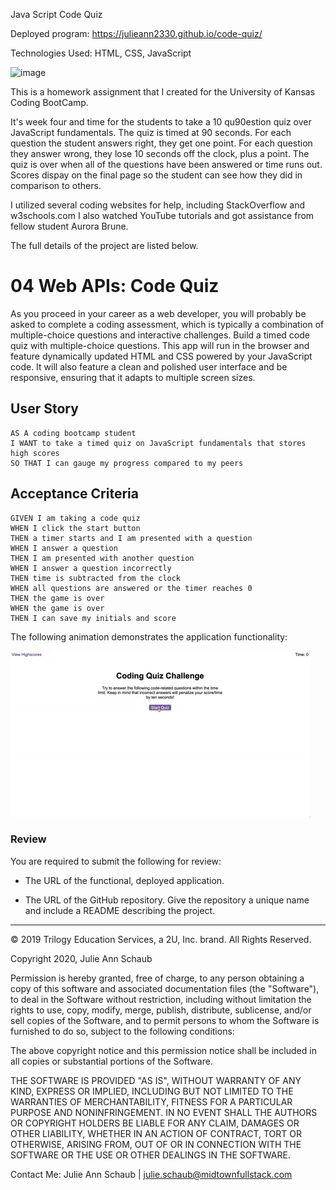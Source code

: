
Java Script Code Quiz

Deployed program: https://julieann2330.github.io/code-quiz/

Technologies Used: HTML, CSS, JavaScript

![image](https://user-images.githubusercontent.com/64329660/88986592-0ab9cf00-d299-11ea-93ba-9a417dba7711.png)

This is a homework assignment that I created for the University of Kansas Coding BootCamp. 

It's week four and time for the students to take a 10 qu90estion quiz over JavaScript fundamentals. The quiz is timed at 90 seconds. For each question the student answers right, they get one point. For each question they answer wrong, they lose 10 seconds off the clock, plus a point. The quiz is over when all of the questions have been answered or time runs out. Scores dispay on the final page so the student can see how they did in comparison to others.

I utilized several coding websites for help, including StackOverflow and w3schools.com I also watched YouTube tutorials and got assistance from fellow student Aurora Brune.  

The full details of the project are listed below.

# 04 Web APIs: Code Quiz

As you proceed in your career as a web developer, you will probably be asked to complete a coding assessment, which is typically a combination of multiple-choice questions and interactive challenges. Build a timed code quiz with multiple-choice questions. This app will run in the browser and feature dynamically updated HTML and CSS powered by your JavaScript code. It will also feature a clean and polished user interface and be responsive, ensuring that it adapts to multiple screen sizes.

## User Story

```
AS A coding bootcamp student
I WANT to take a timed quiz on JavaScript fundamentals that stores high scores
SO THAT I can gauge my progress compared to my peers
```

## Acceptance Criteria

```
GIVEN I am taking a code quiz
WHEN I click the start button
THEN a timer starts and I am presented with a question
WHEN I answer a question
THEN I am presented with another question
WHEN I answer a question incorrectly
THEN time is subtracted from the clock
WHEN all questions are answered or the timer reaches 0
THEN the game is over
WHEN the game is over
THEN I can save my initials and score
```

The following animation demonstrates the application functionality:

![code quiz](./Assets/04-web-apis-homework-demo.gif)

### Review

You are required to submit the following for review:

* The URL of the functional, deployed application.

* The URL of the GitHub repository. Give the repository a unique name and include a README describing the project.

- - -
© 2019 Trilogy Education Services, a 2U, Inc. brand. All Rights Reserved.

Copyright 2020, Julie Ann Schaub

Permission is hereby granted, free of charge, to any person obtaining a copy of this software and associated documentation files (the "Software"), to deal in the Software without restriction, including without limitation the rights to use, copy, modify, merge, publish, distribute, sublicense, and/or sell copies of the Software, and to permit persons to whom the Software is furnished to do so, subject to the following conditions:

The above copyright notice and this permission notice shall be included in all copies or substantial portions of the Software.

THE SOFTWARE IS PROVIDED "AS IS", WITHOUT WARRANTY OF ANY KIND, EXPRESS OR IMPLIED, INCLUDING BUT NOT LIMITED TO THE WARRANTIES OF MERCHANTABILITY, FITNESS FOR A PARTICULAR PURPOSE AND NONINFRINGEMENT. IN NO EVENT SHALL THE AUTHORS OR COPYRIGHT HOLDERS BE LIABLE FOR ANY CLAIM, DAMAGES OR OTHER LIABILITY, WHETHER IN AN ACTION OF CONTRACT, TORT OR OTHERWISE, ARISING FROM, OUT OF OR IN CONNECTION WITH THE SOFTWARE OR THE USE OR OTHER DEALINGS IN THE SOFTWARE.

Contact Me: 
Julie Ann Schaub | julie.schaub@midtownfullstack.com
